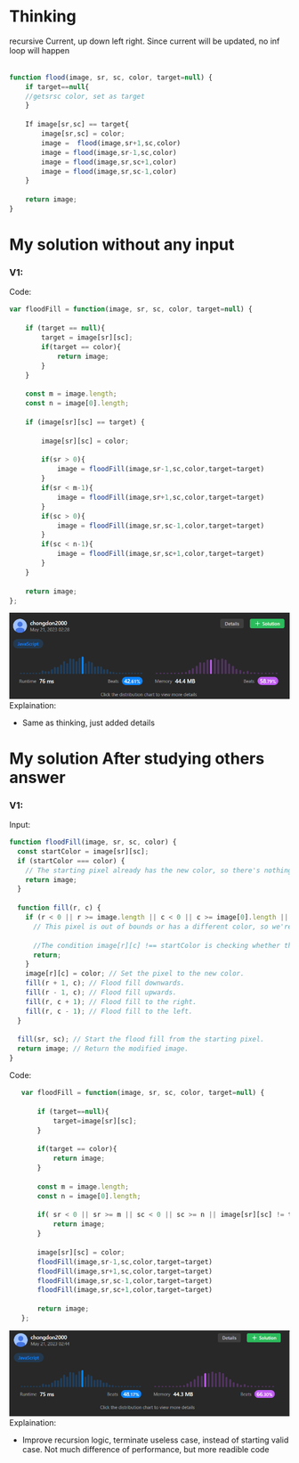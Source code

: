# Thinking
recursive
Current, up down left right.
Since current will be updated, no inf loop will happen
~~~js

function flood(image, sr, sc, color, target=null) {
    if target==null{
    //getsrsc color, set as target
    }
    
    If image[sr,sc] == target{
        image[sr,sc] = color;
        image =  flood(image,sr+1,sc,color)
        image = flood(image,sr-1,sc,color)
        image = flood(image,sr,sc+1,color)
        image = flood(image,sr,sc-1,color)
    }

    return image;
}
~~~

# My solution without any input

### V1:
Code:
```js
var floodFill = function(image, sr, sc, color, target=null) {

    if (target == null){
        target = image[sr][sc];
        if(target == color){
            return image;
        }
    }

    const m = image.length;
    const n = image[0].length;
    
    if (image[sr][sc] == target) {

        image[sr][sc] = color;

        if(sr > 0){
            image = floodFill(image,sr-1,sc,color,target=target)
        }
        if(sr < m-1){
            image = floodFill(image,sr+1,sc,color,target=target)
        }
        if(sc > 0){
            image = floodFill(image,sr,sc-1,color,target=target)
        }
        if(sc < n-1){
            image = floodFill(image,sr,sc+1,color,target=target)
        }
    }

    return image;
};
```
![](../../z.Images/Pasted%20image%2020230521022904.png)
Explaination:
- Same as thinking, just added details

# My solution After studying others answer

### V1: 
Input:
```js
function floodFill(image, sr, sc, color) {
  const startColor = image[sr][sc];
  if (startColor === color) {
    // The starting pixel already has the new color, so there's nothing to do.
    return image;
  }
  
  function fill(r, c) {
    if (r < 0 || r >= image.length || c < 0 || c >= image[0].length || image[r][c] !== startColor) {
      // This pixel is out of bounds or has a different color, so we're done here.

      //The condition image[r][c] !== startColor is checking whether the current pixel has a different color than the starting pixel. The condition  is important because it ensures that we only fill in pixels that have the same color as the starting pixel.
      return;
    }
    image[r][c] = color; // Set the pixel to the new color.
    fill(r + 1, c); // Flood fill downwards.
    fill(r - 1, c); // Flood fill upwards.
    fill(r, c + 1); // Flood fill to the right.
    fill(r, c - 1); // Flood fill to the left.
  }
  
  fill(sr, sc); // Start the flood fill from the starting pixel.
  return image; // Return the modified image.
}
```
Code:
```js
   var floodFill = function(image, sr, sc, color, target=null) {
   
       if (target==null){
           target=image[sr][sc];
       }
   
       if(target == color){
           return image;
       }
   
       const m = image.length;
       const n = image[0].length;
   
       if( sr < 0 || sr >= m || sc < 0 || sc >= n || image[sr][sc] != target){
           return image;
       }
       
       image[sr][sc] = color;
       floodFill(image,sr-1,sc,color,target=target)
       floodFill(image,sr+1,sc,color,target=target)
       floodFill(image,sr,sc-1,color,target=target)
       floodFill(image,sr,sc+1,color,target=target)
   
       return image;
   };
```
![](../../z.Images/Pasted%20image%2020230521024437.png)
Explaination:
- Improve recursion logic, terminate useless case, instead of starting valid case. Not much difference of performance, but more readible code